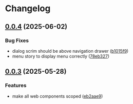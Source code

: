 # Changelog

## [0.0.4](https://github.com/OMICRONEnergyOSS/oscd-ui/compare/oscd-ui-v0.0.3...oscd-ui-v0.0.4) (2025-06-02)


### Bug Fixes

* dialog scrim should be above navigation drawer ([b1015f9](https://github.com/OMICRONEnergyOSS/oscd-ui/commit/b1015f9e2cd0f8182a239abfd9baab5719d6e6a9))
* menu story to display menu correctly ([78eb327](https://github.com/OMICRONEnergyOSS/oscd-ui/commit/78eb327b096af6a402bb86b8162d3f74ca11a6a6))

## [0.0.3](https://github.com/OMICRONEnergyOSS/oscd-ui/compare/oscd-ui-v0.0.2...oscd-ui-v0.0.3) (2025-05-28)


### Features

* make all web components scoped ([eb2aae9](https://github.com/OMICRONEnergyOSS/oscd-ui/commit/eb2aae95162482a1103501c2e692fd039e70a4fc))
